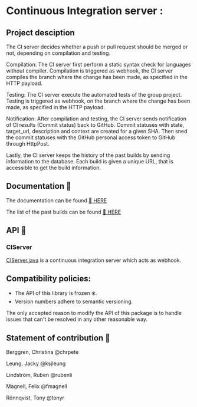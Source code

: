 # Continuous Integration server :

## Project desciption

The CI server decides whether a push or pull request should be merged or not, depending on compilation and testing.

Compilation: The CI server first perform a static syntax check for languages without compiler. Compilation is triggered as webhook, the CI server compiles the branch where the change has been made, as specified in the HTTP payload.

Testing: The CI server execute the automated tests of the group project. Testing is triggered as webhook, on the branch where the change has been made, as specified in the HTTP payload.

Notification: After compilation and testing, the CI server sends notification of CI results (Commit status) back to GitHub. Commit statuses with state, target_url, description and context are created for a given SHA. Then sned the commit statuses with the GitHub personal access token to GitHub through HttpPost. 

Lastly, the CI server keeps the history of the past builds by sending information to the database. Each build is given a unique URL, that is accessible to get the build information.

## Documentation :mag_right:

The documentation can be found [:link: HERE]()

The list of the past builds can be found [:link: HERE]()

## API :memo:

### CIServer

[CIServer.java](src/main/CIServer.java) is a continuous integration server which acts as webhook.



## Compatibility policies:

- The API of this library is frozen :snowflake:.
- Version numbers adhere to semantic versioning.

The only accepted reason to modify the API of this package
is to handle issues that can't be resolved in any other
reasonable way.

## Statement of contribution :gift_heart:

Berggren, Christina @chrpete

Leung, Jacky @ksjleung

Lindström, Ruben @rubenli

Magnell, Felix @fmagnell

Rönnqvist, Tony @tonyr
